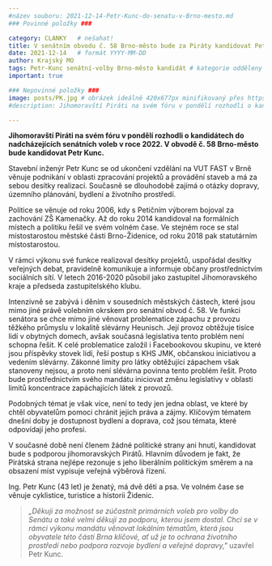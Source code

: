 ```yaml
---
#název souboru: 2021-12-14-Petr-Kunc-do-senatu-v-Brno-mesto.md
### Povinné položky ###

category: CLANKY   # nešahat!
title: V senátním obvodu č. 58 Brno-město bude za Piráty kandidovat Petr Kunc
date: 2021-12-14   # formát YYYY-MM-DD
author: Krajský MO
tags: Petr-Kunc senátní-volby Brno-město kandidát # kategorie odděleny mezerami, např. volby zemědělství životní-prostředí piráti (viz https://jihomoravsky.pirati.cz/tags/)
important: true

### Nepovinné položky ###
image: posts/PK.jpg # obrázek ideálně 420x677px minifikovaný přes https://tinypng.com/
#description: Jihomoravští Piráti na svém fóru v pondělí rozhodli o kandidátech do nadcházejících senátních voleb v roce 2022. V obvodě č. 58 Brno-město bude kandidovat Petr Kunc. 

---
```


**Jihomoravští Piráti na svém fóru v pondělí rozhodli o kandidátech do nadcházejících senátních voleb v roce 2022. V obvodě č. 58 Brno-město bude kandidovat Petr Kunc.** 

Stavební inženýr Petr Kunc se od ukončení vzdělání na VUT FAST v Brně věnuje podnikání v oblasti zpracování projektů a provádění staveb a má za sebou desítky realizací. Současně se dlouhodobě zajímá o otázky dopravy, územního plánování, bydlení a životního prostředí. 

Politice se věnuje od roku 2006, kdy s Petičním výborem bojoval za zachování ZŠ Kamenačky. Až do roku 2014 kandidoval na formálních místech a politiku řešil ve svém volném čase. Ve stejném roce se stal místostarostou městské části Brno-Židenice, od roku 2018 pak statutárním místostarostou. 

V rámci výkonu své funkce realizoval desítky projektů, uspořádal desítky veřejných debat, pravidelně komunikuje a informuje občany prostřednictvím sociálních sítí. V letech 2016-2020 působil jako zastupitel Jihomoravského kraje a předseda zastupitelského klubu. 

Intenzivně se zabývá i děním v sousedních městských částech, které jsou mimo jiné právě volebním okrskem pro senátní obvod č. 58. Ve funkci senátora se chce mimo jiné věnovat problematice zápachu z provozu těžkého průmyslu v lokalitě slévárny Heunisch. Její provoz obtěžuje tisíce lidí v obytných domech, avšak současná legislativa tento problém není schopna řešit. K celé problematice založil i Facebookovou skupinu, ve které jsou příspěvky stovek lidí, řeší postup s KHS JMK, občanskou iniciativou a vedením slévárny. Zákonné limity pro látky obtěžující zápachem však stanoveny nejsou, a proto není slévárna povinna tento problém řešit. Proto bude prostřednictvím svého mandátu iniciovat změnu legislativy v oblasti limitů koncentrace zapáchajících látek z provozů.

Podobných témat je však více, není to tedy jen jedna oblast, ve které by chtěl obyvatelům pomoci chránit jejich práva a zájmy. Klíčovým tématem dnešní doby je dostupnost bydlení a doprava, což jsou témata, které odpovídají jeho profesi.

V současné době není členem žádné politické strany ani hnutí, kandidovat bude s podporou jihomoravských Pirátů. Hlavním důvodem je fakt, že Pirátská strana nejlépe rezonuje s jeho liberálním politickým směrem a na obsazení míst vypisuje veřejná výběrová řízení. 

Ing. Petr Kunc (43 let) je ženatý, má dvě děti a psa. Ve volném čase se věnuje cyklistice, turistice a historii Židenic. 

>*„Děkuji za možnost se zúčastnit primárních voleb pro volby do Senátu a také velmi děkuji za podporu, kterou jsem dostal. Chci se v rámci výkonu mandátu věnovat lokálním tématům, která jsou obyvatele této části Brna klíčové, ať už je to ochrana životního prostředí nebo podpora rozvoje bydlení a veřejné dopravy,"* uzavřel Petr Kunc.
>
